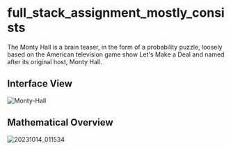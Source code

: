 # full_stack_assignment_mostly_consists
The Monty Hall is a brain teaser, in the form of a probability puzzle, loosely based on the American television game show Let's Make a Deal and named after its original host, Monty Hall.

## Interface View
![Monty-Hall](https://github.com/CoorayNTL/monty_hall_frontend/assets/96631498/c05435fd-be1c-4c74-8630-d2d130ae1f64)

## Mathematical Overview
 ![20231014_011534](https://github.com/CoorayNTL/monty_hall_frontend/assets/96631498/e1e78fe5-63bc-429c-b07d-9b49b4b0a500)

